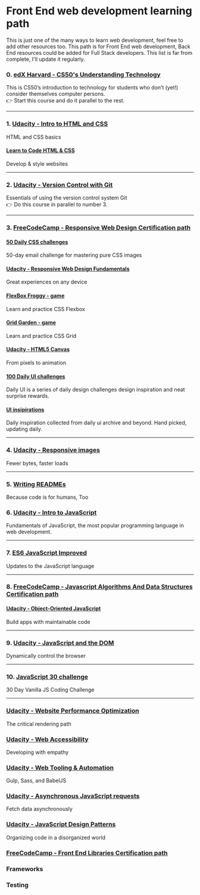 # Front End web development learning path

This is just one of the many ways to learn web development, feel free to add other resources too. This path is for Front End web development, Back End resources could be added for Full Stack developers.
This list is far from complete, I'll update it regularly.

### 0. [edX Harvard - CS50's Understanding Technology](https://www.edx.org/course/cs50s-understanding-technology)
This is CS50’s introduction to technology for students who don’t (yet!) consider themselves computer persons.  
👉 Start this course and do it parallel to the rest.

***

### 1. [Udacity - Intro to HTML and CSS](https://www.udacity.com/course/intro-to-html-and-css--ud001)
HTML and CSS basics

#### [Learn to Code HTML & CSS](https://learn.shayhowe.com/html-css/)
Develop & style websites

***

### 2. [Udacity - Version Control with Git](https://www.udacity.com/course/version-control-with-git--ud123)
Essentials of using the version control system Git  
👉 Do this course in parallel to number 3.

***

### 3. [FreeCodeCamp - Responsive Web Design Certification path](https://learn.freecodecamp.org/)

#### [50 Daily CSS challenges](http://dailycssimages.com/)
50-day email challenge for mastering pure CSS images

#### [Udacity - Responsive Web Design Fundamentals](https://www.udacity.com/course/responsive-web-design-fundamentals--ud893)
Great experiences on any device

#### [FlexBox Froggy - game](http://flexboxfroggy.com)
Learn and practice CSS Flexbox

#### [Grid Garden - game](http://cssgridgarden.com)
Learn and practice CSS Grid

#### [Udacity - HTML5 Canvas](https://www.udacity.com/course/html5-canvas--ud292)
From pixels to animation

#### [100 Daily UI challenges](https://www.dailyui.co/)
Daily UI is a series of daily design challenges design inspiration and neat surprise rewards.

#### [UI insipirations](http://collectui.com/)
Daily inspiration collected from daily ui archive and beyond. Hand picked, updating daily.

***

### 4. [Udacity - Responsive images](https://www.udacity.com/course/responsive-images--ud882)
Fewer bytes, faster loads

***

### 5. [Writing READMEs](https://www.udacity.com/course/writing-readmes--ud777)
Because code is for humans, Too

### 6. [Udacity - Intro to JavaScript](https://www.udacity.com/course/intro-to-javascript--ud803)
Fundamentals of JavaScript, the most popular programming language in web development.

***

### 7. [ES6 JavaScript Improved](https://www.udacity.com/course/es6-javascript-improved--ud356)
Updates to the JavaScript language

***
### 8. [FreeCodeCamp - Javascript Algorithms And Data Structures Certification path](https://learn.freecodecamp.org/)

#### [Udacity - Object-Oriented JavaScript](https://www.udacity.com/course/object-oriented-javascript--ud711)
Build apps with maintainable code

***

### 9. [Udacity - JavaScript and the DOM](https://www.udacity.com/course/javascript-and-the-dom--ud117)
Dynamically control the browser

***

### 10. [JavaScript 30 challenge](https://javascript30.com/)
30 Day Vanilla JS Coding Challenge

***

### [Udacity - Website Performance Optimization](https://www.udacity.com/course/website-performance-optimization--ud884)
The critical rendering path

### [Udacity - Web Accessibility](https://www.udacity.com/course/web-accessibility--ud891)
Developing with empathy

### [Udacity - Web Tooling & Automation](https://www.udacity.com/course/web-tooling-automation--ud892)
Gulp, Sass, and BabelJS

### [Udacity - Asynchronous JavaScript requests](https://www.udacity.com/course/asynchronous-javascript-requests--ud109)
Fetch data asynchronously

### [Udacity - JavaScript Design Patterns](https://www.udacity.com/course/javascript-design-patterns--ud989)
Organizing code in a disorganized world

### [FreeCodeCamp - Front End Libraries Certification path](https://learn.freecodecamp.org/)

### Frameworks

### Testing
